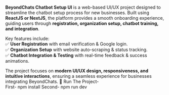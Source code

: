 **BeyondChats Chatbot Setup UI** is a web-based UI/UX project designed to streamline the chatbot setup process for new businesses. Built using **ReactJS or NextJS**, the platform provides a smooth onboarding experience, guiding users through **registration, organization setup, chatbot training, and integration**.  

Key features include:  
✅ **User Registration** with email verification & Google login.  
✅ **Organization Setup** with website auto-scraping & status tracking.  
✅ **Chatbot Integration & Testing** with real-time feedback & success animations.  

The project focuses on **modern UI/UX design, responsiveness, and intuitive interactions**, ensuring a seamless experience for businesses integrating BeyondChats. 🚀
Run The Project-  
First- npm install
Second- npm run dev
